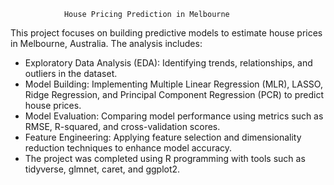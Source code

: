               	House Pricing Prediction in Melbourne
This project focuses on building predictive models to estimate house prices in Melbourne, Australia. The analysis includes:
- Exploratory Data Analysis (EDA): Identifying trends, relationships, and outliers in the dataset.
- Model Building: Implementing Multiple Linear Regression (MLR), LASSO, Ridge Regression, and Principal Component Regression (PCR) to predict house prices.
- Model Evaluation: Comparing model performance using metrics such as RMSE, R-squared, and cross-validation scores.
- Feature Engineering: Applying feature selection and dimensionality reduction techniques to enhance model accuracy.
- The project was completed using R programming with tools such as tidyverse, glmnet, caret, and ggplot2.

